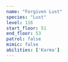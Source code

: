 ```yaml
---
name: "Forgiven Lust"
species: "Lust"
level: 116
start_floor: 51
end_floor: 53
patrol: false
mimic: false
abilities: ['Karma']
---
```

